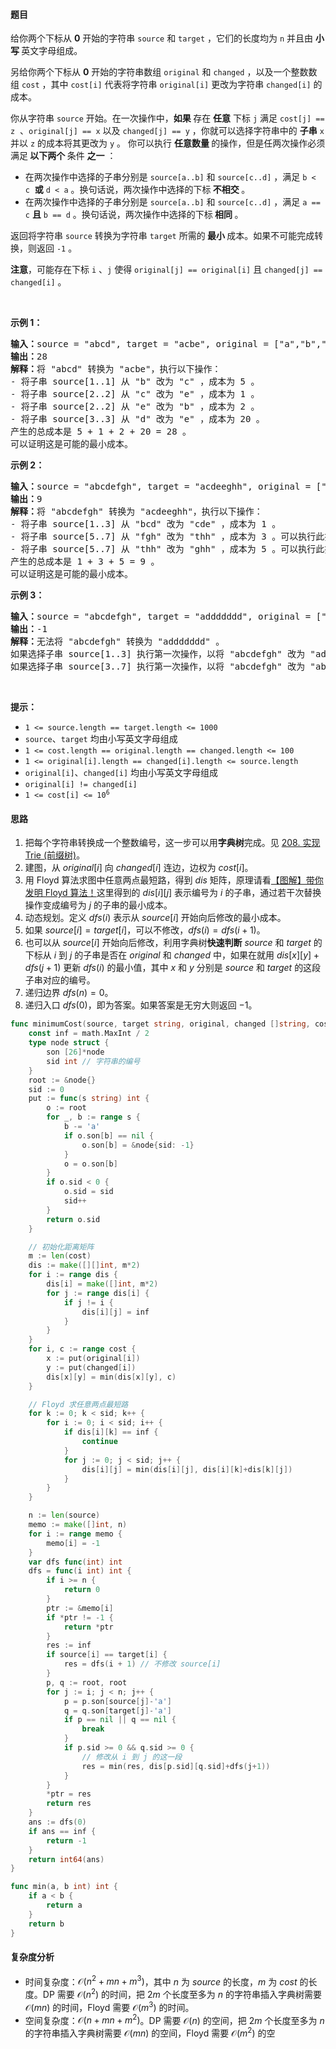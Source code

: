 #### 题目

<p>给你两个下标从 <strong>0</strong> 开始的字符串 <code>source</code> 和 <code>target</code> ，它们的长度均为 <code>n</code> 并且由 <strong>小写 </strong>英文字母组成。</p>

<p>另给你两个下标从 <strong>0</strong> 开始的字符串数组 <code>original</code> 和 <code>changed</code> ，以及一个整数数组 <code>cost</code> ，其中 <code>cost[i]</code> 代表将字符串 <code>original[i]</code> 更改为字符串 <code>changed[i]</code> 的成本。</p>

<p>你从字符串 <code>source</code> 开始。在一次操作中，<strong>如果 </strong>存在 <strong>任意</strong> 下标 <code>j</code> 满足 <code>cost[j] == z</code>  、<code>original[j] == x</code> 以及 <code>changed[j] == y</code> ，你就可以选择字符串中的 <strong>子串</strong> <code>x</code> 并以 <code>z</code> 的成本将其更改为 <code>y</code> 。 你可以执行 <strong>任意数量 </strong>的操作，但是任两次操作必须满足<strong> 以下两个 </strong>条件 <strong>之一</strong> ：</p>

<ul>
	<li>在两次操作中选择的子串分别是 <code>source[a..b]</code> 和 <code>source[c..d]</code> ，满足 <code>b < c</code>  <strong>或</strong> <code>d < a</code> 。换句话说，两次操作中选择的下标<strong> 不相交 </strong>。</li>
	<li>在两次操作中选择的子串分别是 <code>source[a..b]</code> 和 <code>source[c..d]</code> ，满足 <code>a == c</code> <strong>且</strong> <code>b == d</code> 。换句话说，两次操作中选择的下标<strong> 相同 </strong>。</li>
</ul>

<p>返回将字符串 <code>source</code> 转换为字符串 <code>target</code> 所需的<strong> 最小 </strong>成本。如果不可能完成转换，则返回 <code>-1</code> 。</p>

<p><strong>注意</strong>，可能存在下标 <code>i</code> 、<code>j</code> 使得 <code>original[j] == original[i]</code> 且 <code>changed[j] == changed[i]</code> 。</p>

<p> </p>

<p><strong>示例 1：</strong></p>

<pre>
<strong>输入：</strong>source = "abcd", target = "acbe", original = ["a","b","c","c","e","d"], changed = ["b","c","b","e","b","e"], cost = [2,5,5,1,2,20]
<strong>输出：</strong>28
<strong>解释：</strong>将 "abcd" 转换为 "acbe"，执行以下操作：
- 将子串 source[1..1] 从 "b" 改为 "c" ，成本为 5 。
- 将子串 source[2..2] 从 "c" 改为 "e" ，成本为 1 。
- 将子串 source[2..2] 从 "e" 改为 "b" ，成本为 2 。
- 将子串 source[3..3] 从 "d" 改为 "e" ，成本为 20 。
产生的总成本是 5 + 1 + 2 + 20 = 28 。 
可以证明这是可能的最小成本。
</pre>

<p><strong>示例 2：</strong></p>

<pre>
<strong>输入：</strong>source = "abcdefgh", target = "acdeeghh", original = ["bcd","fgh","thh"], changed = ["cde","thh","ghh"], cost = [1,3,5]
<strong>输出：</strong>9
<strong>解释：</strong>将 "abcdefgh" 转换为 "acdeeghh"，执行以下操作：
- 将子串 source[1..3] 从 "bcd" 改为 "cde" ，成本为 1 。
- 将子串 source[5..7] 从 "fgh" 改为 "thh" ，成本为 3 。可以执行此操作，因为下标 [5,7] 与第一次操作选中的下标不相交。
- 将子串 source[5..7] 从 "thh" 改为 "ghh" ，成本为 5 。可以执行此操作，因为下标 [5,7] 与第一次操作选中的下标不相交，且与第二次操作选中的下标相同。
产生的总成本是 1 + 3 + 5 = 9 。
可以证明这是可能的最小成本。
</pre>

<p><strong>示例 3：</strong></p>

<pre>
<strong>输入：</strong>source = "abcdefgh", target = "addddddd", original = ["bcd","defgh"], changed = ["ddd","ddddd"], cost = [100,1578]
<strong>输出：</strong>-1
<strong>解释：</strong>无法将 "abcdefgh" 转换为 "addddddd" 。
如果选择子串 source[1..3] 执行第一次操作，以将 "abcdefgh" 改为 "adddefgh" ，你无法选择子串 source[3..7] 执行第二次操作，因为两次操作有一个共用下标 3 。
如果选择子串 source[3..7] 执行第一次操作，以将 "abcdefgh" 改为 "abcddddd" ，你无法选择子串 source[1..3] 执行第二次操作，因为两次操作有一个共用下标 3 。
</pre>

<p> </p>

<p><strong>提示：</strong></p>

<ul>
	<li><code>1 <= source.length == target.length <= 1000</code></li>
	<li><code>source</code>、<code>target</code> 均由小写英文字母组成</li>
	<li><code>1 <= cost.length == original.length == changed.length <= 100</code></li>
	<li><code>1 <= original[i].length == changed[i].length <= source.length</code></li>
	<li><code>original[i]</code>、<code>changed[i]</code> 均由小写英文字母组成</li>
	<li><code>original[i] != changed[i]</code></li>
	<li><code>1 <= cost[i] <= 10<sup>6</sup></code></li>
</ul>

#### 思路

1. 把每个字符串转换成一个整数编号，这一步可以用**字典树**完成。见 [208. 实现 Trie (前缀树)](https://leetcode.cn/problems/implement-trie-prefix-tree/)。
2. 建图，从 $\textit{original}[i]$ 向 $\textit{changed}[i]$ 连边，边权为 $\textit{cost}[i]$。
3. 用 Floyd 算法求图中任意两点最短路，得到 $\textit{dis}$ 矩阵，原理请看[【图解】带你发明 Floyd 算法！](https://leetcode.cn/problems/find-the-city-with-the-smallest-number-of-neighbors-at-a-threshold-distance/solution/dai-ni-fa-ming-floyd-suan-fa-cong-ji-yi-m8s51/)这里得到的 $\textit{dis}[i][j]$ 表示编号为 $i$ 的子串，通过若干次替换操作变成编号为 $j$ 的子串的最小成本。
4. 动态规划。定义 $\textit{dfs}(i)$ 表示从 $\textit{source}[i]$ 开始向后修改的最小成本。
5. 如果 $\textit{source}[i] = \textit{target}[i]$，可以不修改，$\textit{dfs}(i) = \textit{dfs}(i+1)$。
6. 也可以从 $\textit{source}[i]$ 开始向后修改，利用字典树**快速判断** $\textit{source}$ 和 $\textit{target}$ 的下标从 $i$ 到 $j$ 的子串是否在 $\textit{original}$ 和 $\textit{changed}$ 中，如果在就用 $\textit{dis}[x][y] + \textit{dfs}(j+1)$ 更新 $\textit{dfs}(i)$ 的最小值，其中 $x$ 和 $y$ 分别是 $\textit{source}$ 和 $\textit{target}$ 的这段子串对应的编号。
7. 递归边界 $\textit{dfs}(n) = 0$。
8. 递归入口 $\textit{dfs}(0)$，即为答案。如果答案是无穷大则返回 $-1$。

```go  [sol]
func minimumCost(source, target string, original, changed []string, cost []int) int64 {
	const inf = math.MaxInt / 2
	type node struct {
		son [26]*node
		sid int // 字符串的编号
	}
	root := &node{}
	sid := 0
	put := func(s string) int {
		o := root
		for _, b := range s {
			b -= 'a'
			if o.son[b] == nil {
				o.son[b] = &node{sid: -1}
			}
			o = o.son[b]
		}
		if o.sid < 0 {
			o.sid = sid
			sid++
		}
		return o.sid
	}

	// 初始化距离矩阵
	m := len(cost)
	dis := make([][]int, m*2)
	for i := range dis {
		dis[i] = make([]int, m*2)
		for j := range dis[i] {
			if j != i {
				dis[i][j] = inf
			}
		}
	}
	for i, c := range cost {
		x := put(original[i])
		y := put(changed[i])
		dis[x][y] = min(dis[x][y], c)
	}

	// Floyd 求任意两点最短路
	for k := 0; k < sid; k++ {
		for i := 0; i < sid; i++ {
			if dis[i][k] == inf {
				continue
			}
			for j := 0; j < sid; j++ {
				dis[i][j] = min(dis[i][j], dis[i][k]+dis[k][j])
			}
		}
	}

	n := len(source)
	memo := make([]int, n)
	for i := range memo {
		memo[i] = -1
	}
	var dfs func(int) int
	dfs = func(i int) int {
		if i >= n {
			return 0
		}
		ptr := &memo[i]
		if *ptr != -1 {
			return *ptr
		}
		res := inf
		if source[i] == target[i] {
			res = dfs(i + 1) // 不修改 source[i]
		}
		p, q := root, root
		for j := i; j < n; j++ {
			p = p.son[source[j]-'a']
			q = q.son[target[j]-'a']
			if p == nil || q == nil {
				break
			}
			if p.sid >= 0 && q.sid >= 0 {
				// 修改从 i 到 j 的这一段
				res = min(res, dis[p.sid][q.sid]+dfs(j+1))
			}
		}
		*ptr = res
		return res
	}
	ans := dfs(0)
	if ans == inf {
		return -1
	}
	return int64(ans)
}

func min(a, b int) int {
	if a < b {
		return a
	}
	return b
}
```

#### 复杂度分析

- 时间复杂度：$\mathcal{O}(n^2+mn+m^3)$，其中 $n$ 为 $\textit{source}$ 的长度，$m$ 为 $\textit{cost}$ 的长度。DP 需要 $\mathcal{O}(n^2)$ 的时间，把 $2m$ 个长度至多为 $n$ 的字符串插入字典树需要 $\mathcal{O}(mn)$ 的时间，Floyd 需要 $\mathcal{O}(m^3)$ 的时间。
- 空间复杂度：$\mathcal{O}(n+mn+m^2)$。DP 需要 $\mathcal{O}(n)$ 的空间，把 $2m$ 个长度至多为 $n$ 的字符串插入字典树需要 $\mathcal{O}(mn)$ 的空间，Floyd 需要 $\mathcal{O}(m^2)$ 的空
